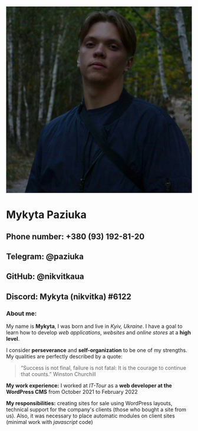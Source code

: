 ![my photo](img/my_photo.jpg)

# Mykyta Paziuka

## Phone number: +380 (93) 192-81-20
## Telegram: @paziuka
## GitHub: @nikvitkaua
## Discord: Mykyta (nikvitka) #6122

### About me:
My name is __Mykyta__, I was born and live in _Kyiv, Ukraine_. I have a goal to learn how to develop *web applications*, *websites* and *online stores* at a **high level**.

I consider **perseverance** and **self-organization** to be one of my strengths. My qualities are perfectly described by a quote:
> “Success is not final, failure is not fatal: It is the courage to continue that counts.”
> Winston Churchill

**My work experience:**
I worked at *IT-Tour* as a **web developer at the WordPress CMS** from October 2021 to February 2022

**My responsibilities:** creating sites for sale using WordPress layouts, technical support for the company's clients (those who bought a site from us). Also, it was necessary to place automatic modules on client sites (minimal work with *javascript* code)